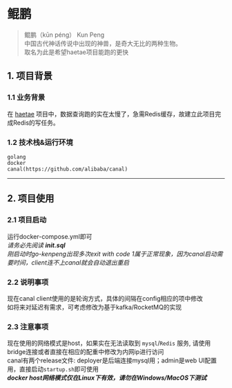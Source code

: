 # 鲲鹏

> 鲲鹏（kūn péng） Kun Peng   
> 中国古代神话传说中出现的神兽，是奇大无比的两种生物。  
> 取名为此是希望haetae项目能跑的更快


## 1. 项目背景
### 1.1 业务背景

在 [haetae](https://github.com/BetaSummer/haetae/) 项目中，数据查询跑的实在太慢了，急需Redis缓存，故建立此项目完成Redis的写任务。

### 1.2 技术栈&运行环境

```
golang
docker
canal(https://github.com/alibaba/canal)
```

---
## 2. 项目使用
### 2.1 项目启动
运行docker-compose.yml即可  
*请务必先阅读 **init.sql***  
*刚启动时go-kenpeng出现多次exit with code 1属于正常现象，因为canal启动需要时间，client连不上canal就会自动退出重启*

### 2.2 说明事项
现在canal client使用的是轮询方式，具体的间隔在config相应的项中修改  
如将来对延迟有需求，可考虑修改为基于kafka/RocketMQ的实现

### 2.3 注意事项
现在使用的网络模式是host，如果实在无法读取到 `mysql`/`Redis` 服务, 请使用bridge连接或者直接在相应的配重中修改为内网ip进行访问  
canal有两个release文件: deployer是后端连接mysql用；admin是web UI配置用，直接启动`startup.sh`即可使用  
***docker host网络模式仅在Linux下有效，请勿在Windows/MacOS下测试***